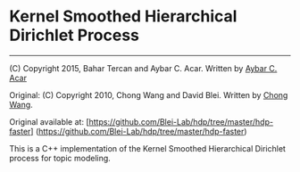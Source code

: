 # Kernel Smoothed Hierarchical Dirichlet Process 

**********************************************************************

 (C) Copyright 2015, Bahar Tercan and Aybar C. Acar. Written by [Aybar C. Acar](http://users.metu.edu.tr/acacar)

Original: (C) Copyright 2010, Chong Wang and David Blei. Written by [Chong Wang](http://www.cs.princeton.edu/~chongw/index.html).

Original available at: [https://github.com/Blei-Lab/hdp/tree/master/hdp-faster] (https://github.com/Blei-Lab/hdp/tree/master/hdp-faster)

This is a C++ implementation of the Kernel Smoothed Hierarchical Dirichlet process for topic modeling.


